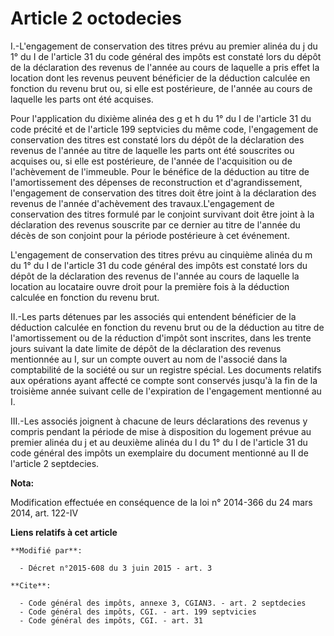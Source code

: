 # Article 2 octodecies

I.-L'engagement de conservation des titres prévu au premier alinéa du j du 1° du I de l'article 31 du code général des impôts
est constaté lors du dépôt de la déclaration des revenus de l'année au cours de laquelle a pris effet la location dont les
revenus peuvent bénéficier de la déduction calculée en fonction du revenu brut ou, si elle est postérieure, de l'année au
cours de laquelle les parts ont été acquises. 

Pour l'application du dixième alinéa des g et h du 1° du I de l'article 31 du code précité et de l'article 199 septvicies du
même code, l'engagement de conservation des titres est constaté lors du dépôt de la déclaration des revenus de l'année au
titre de laquelle les parts ont été souscrites ou acquises ou, si elle est postérieure, de l'année de l'acquisition ou de
l'achèvement de l'immeuble. Pour le bénéfice de la déduction au titre de l'amortissement des dépenses de reconstruction et
d'agrandissement, l'engagement de conservation des titres doit être joint à la déclaration des revenus de l'année
d'achèvement des travaux.L'engagement de conservation des titres formulé par le conjoint survivant doit être joint à la
déclaration des revenus souscrite par ce dernier au titre de l'année du décès de son conjoint pour la période postérieure à
cet événement.

L'engagement de conservation des titres prévu au cinquième alinéa du m du 1° du I de l'article 31 du code général des impôts
est constaté lors du dépôt de la déclaration des revenus de l'année au cours de laquelle la location au locataire ouvre droit
pour la première fois à la déduction calculée en fonction du revenu brut. 

II.-Les parts détenues par les associés qui entendent bénéficier de la déduction calculée en fonction du revenu brut ou de la
déduction au titre de l'amortissement ou de la réduction d'impôt sont inscrites, dans les trente jours suivant la date limite
de dépôt de la déclaration des revenus mentionnée au I, sur un compte ouvert au nom de l'associé dans la comptabilité de la
société ou sur un registre spécial. Les documents relatifs aux opérations ayant affecté ce compte sont conservés jusqu'à la
fin de la troisième année suivant celle de l'expiration de l'engagement mentionné au I. 

III.-Les associés joignent à chacune de leurs déclarations des revenus y compris pendant la période de mise à disposition du
logement prévue au premier alinéa du j et au deuxième alinéa du l du 1° du I de l'article 31 du code général des impôts un
exemplaire du document mentionné au II de l'article 2 septdecies.

**Nota:**

Modification effectuée en conséquence de la loi n° 2014-366 du 24 mars 2014, art. 122-IV

**Liens relatifs à cet article**

	**Modifié par**:

	  - Décret n°2015-608 du 3 juin 2015 - art. 3

	**Cite**:

	  - Code général des impôts, annexe 3, CGIAN3. - art. 2 septdecies
	  - Code général des impôts, CGI. - art. 199 septvicies
	  - Code général des impôts, CGI. - art. 31
